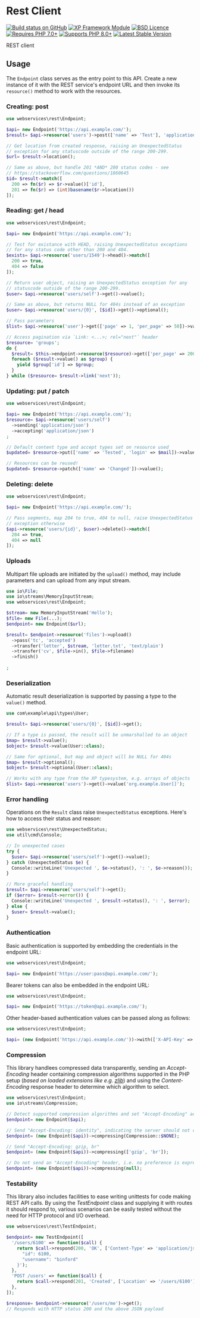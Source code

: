 Rest Client
========================================================================

[![Build status on GitHub](https://github.com/xp-forge/rest-client/workflows/Tests/badge.svg)](https://github.com/xp-forge/rest-client/actions)
[![XP Framework Module](https://raw.githubusercontent.com/xp-framework/web/master/static/xp-framework-badge.png)](https://github.com/xp-framework/core)
[![BSD Licence](https://raw.githubusercontent.com/xp-framework/web/master/static/licence-bsd.png)](https://github.com/xp-framework/core/blob/master/LICENCE.md)
[![Requires PHP 7.0+](https://raw.githubusercontent.com/xp-framework/web/master/static/php-7_0plus.svg)](http://php.net/)
[![Supports PHP 8.0+](https://raw.githubusercontent.com/xp-framework/web/master/static/php-8_0plus.svg)](http://php.net/)
[![Latest Stable Version](https://poser.pugx.org/xp-forge/rest-client/version.png)](https://packagist.org/packages/xp-forge/rest-client)

REST client

Usage
-----

The `Endpoint` class serves as the entry point to this API. Create a new instance of it with the REST service's endpoint URL and then invoke its `resource()` method to work with the resources.

### Creating: post

```php
use webservices\rest\Endpoint;

$api= new Endpoint('https://api.example.com/');
$result= $api->resource('users')->post(['name' => 'Test'], 'application/json');

// Get location from created response, raising an UnexpectedStatus
// exception for any statuscode outside of the range 200-299.
$url= $result->location();

// Same as above, but handle 201 *AND* 200 status codes - see
// https://stackoverflow.com/questions/1860645
$id= $result->match([
  200 => fn($r) => $r->value()['id'],
  201 => fn($r) => (int)basename($r->location())
]);
```

### Reading: get / head

```php
use webservices\rest\Endpoint;

$api= new Endpoint('https://api.example.com/');

// Test for existance with HEAD, raising UnexpectedStatus exceptions
// for any status code other than 200 and 404.
$exists= $api->resource('users/1549')->head()->match([
  200 => true,
  404 => false
]);

// Return user object, raising an UnexpectedStatus exception for any
// statuscode outside of the range 200-299.
$user= $api->resource('users/self')->get()->value();

// Same as above, but returns NULL for 404s instead of an exception
$user= $api->resource('users/{0}', [$id])->get()->optional();

// Pass parameters
$list= $api->resource('user')->get(['page' => 1, 'per_page' => 50])->value();

// Access pagination via `Link: <...>; rel="next"` header
$resource= 'groups';
do {
  $result= $this->endpoint->resource($resource)->get(['per_page' => 200]);
  foreach ($result->value() as $group) {
    yield $group['id'] => $group;
  }
} while ($resource= $result->link('next'));
```

### Updating: put / patch

```php
use webservices\rest\Endpoint;

$api= new Endpoint('https://api.example.com/');
$resource= $api->resource('users/self')
  ->sending('application/json')
  ->accepting('application/json')
;

// Default content type and accept types set on resource used
$updated= $resource->put(['name' => 'Tested', 'login' => $mail])->value();

// Resources can be reused!
$updated= $resource->patch(['name' => 'Changed'])->value();
```

### Deleting: delete

```php
use webservices\rest\Endpoint;

$api= new Endpoint('https://api.example.com/');

// Pass segments, map 204 to true, 404 to null, raise UnexpectedStatus
// exception otherwise
$api->resource('users/{id}', $user)->delete()->match([
  204 => true,
  404 => null
]);
```

### Uploads

Multipart file uploads are initiated by the `upload()` method, may include parameters and can upload from any input stream.

```php
use io\File;
use io\streams\MemoryInputStream;
use webservices\rest\Endpoint;

$stream= new MemoryInputStream('Hello');
$file= new File(...);
$endpoint= new Endpoint($url);

$result= $endpoint->resource('files')->upload()
  ->pass('tc', 'accepted')
  ->transfer('letter', $stream, 'letter.txt', 'text/plain')
  ->transfer('cv', $file->in(), $file->filename)
  ->finish()
  
;
```

### Deserialization

Automatic result deserialization is supported by passing a type to the `value()` method.

```php
use com\example\api\types\User;

$result= $api->resource('users/{0}', [$id])->get();

// If a type is passed, the result will be unmarshalled to an object
$map= $result->value();
$object= $result->value(User::class);

// Same for optional, but map and object will be NULL for 404s
$map= $result->optional();
$object= $result->optional(User::class);

// Works with any type from the XP typesystem, e.g. arrays of objects
$list= $api->resource('users')->get()->value('org.example.User[]');
```

### Error handling

Operations on the `Result` class raise `UnexpectedStatus` exceptions. Here's how to access their status and reason:

```php
use webservices\rest\UnexpectedStatus;
use util\cmd\Console;

// In unexpected cases
try {
  $user= $api->resource('users/self')->get()->value();
} catch (UnexpectedStatus $e) {
  Console::writeLine('Unexpected ', $e->status(), ': ', $e->reason());
}

// More graceful handling
$result= $api->resource('users/self')->get();
if ($error= $result->error()) {
  Console::writeLine('Unexpected ', $result->status(), ': ', $error);
} else {
  $user= $result->value();
}
```

### Authentication

Basic authentication is supported by embedding the credentials in the endpoint URL:

```php
use webservices\rest\Endpoint;

$api= new Endpoint('https://user:pass@api.example.com/');
```

Bearer tokens can also be embedded in the endpoint URL:

```php
use webservices\rest\Endpoint;

$api= new Endpoint('https://token@api.example.com/');
```

Other header-based authentication values can be passed along as follows:

```php
use webservices\rest\Endpoint;

$api= (new Endpoint('https://api.example.com/'))->with(['X-API-Key' => $key]);
```

### Compression

This library handlees compressed data transparently, sending an *Accept-Encoding* header containing compression algorithms supported in the PHP setup (*based on loaded extensions like e.g. [zlib](https://www.php.net/zlib)*) and using the *Content-Encoding* response header to determine which algorithm to select.

```php
use webservices\rest\Endpoint;
use io\streams\Compression;

// Detect supported compression algorithms and set "Accept-Encoding" accordingly
$endpoint= new Endpoint($api);

// Send "Accept-Encoding: identity", indicating the server should not compress
$endpoint= (new Endpoint($api))->compressing(Compression::$NONE);

// Send "Accept-Encoding: gzip, br"
$endpoint= (new Endpoint($api))->compressing(['gzip', 'br']);

// Do not send an "Accept-Encoding" header, i.e. no preference is expressed
$endpoint= (new Endpoint($api))->compressing(null);
```

### Testability

This library also includes facilities to ease writing unittests for code making REST API calls. By using the *TestEndpoint* class and supplying it with routes it should respond to, various scenarios can be easily tested without the need for HTTP protocol and I/O overhead.

```php
use webservices\rest\TestEndpoint;

$endpoint= new TestEndpoint([
  '/users/6100' => function($call) {
    return $call->respond(200, 'OK', ['Content-Type' => 'application/json'], '{
      "id": 6100,
      "username": "binford"
    }');
  },
  'POST /users' => function($call) {
    return $call->respond(201, 'Created', ['Location' => '/users/6100']);
  },
]);

$response= $endpoint->resource('/users/me')->get();
// Responds with HTTP status 200 and the above JSON payload
```